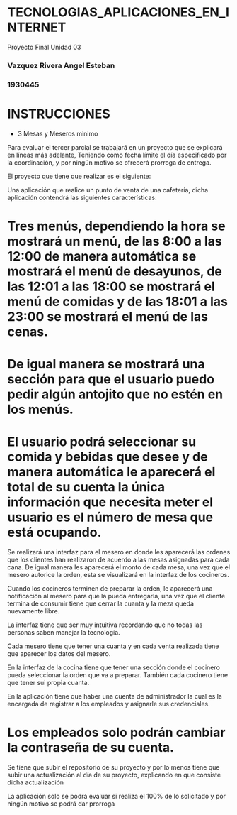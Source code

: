# TECNOLOGIAS_APLICACIONES_EN_INTERNET
Proyecto Final Unidad 03

### Vazquez Rivera Angel Esteban
### 1930445

# INSTRUCCIONES

- 3 Mesas y Meseros minimo 

Para evaluar el tercer parcial se trabajará en un proyecto que se explicará en líneas más adelante, Teniendo como fecha límite el día especificado por la coordinación, y por ningún motivo se ofrecerá prorroga de entrega.

El proyecto que tiene que realizar es el siguiente:

Una aplicación que realice un punto de venta de una cafetería, dicha aplicación contendrá las siguientes características:

# Tres menús, dependiendo la hora se mostrará un menú, de las 8:00 a las 12:00 de manera automática se mostrará el menú de desayunos, de las 12:01 a las 18:00 se mostrará el menú de comidas y de las 18:01 a las 23:00 se mostrará el menú de las cenas.

# De igual manera se mostrará una sección para que el usuario puedo pedir algún antojito que no estén en los menús.

# El usuario podrá seleccionar su comida y bebidas que desee y de manera automática le aparecerá el total de su cuenta la única información que necesita meter el usuario es el número de mesa que está ocupando.

Se realizará una interfaz para el mesero en donde les aparecerá las ordenes que los clientes han realizaron de acuerdo a las mesas asignadas para cada cana. De igual manera les aparecerá el monto de cada mesa, una vez que el mesero autorice la orden, esta se visualizará en la interfaz de los cocineros.

Cuando los cocineros terminen de preparar la orden, le aparecerá una notificación al mesero para que la pueda entregarla, una vez que el cliente termina de consumir tiene que cerrar la cuanta    y la meza queda nuevamente libre.

La interfaz tiene que ser muy intuitiva recordando que no todas las personas saben manejar la tecnología.

Cada mesero tiene que tener una cuanta y en cada venta realizada tiene que aparecer los datos del mesero.

En la interfaz de la cocina tiene que tener una sección donde el cocinero pueda seleccionar la orden que va a preparar.  También cada cocinero tiene que tener sui propia cuanta.

En la aplicación tiene que haber una cuenta de administrador la cual es la encargada de registrar a los empleados y asignarle sus credenciales.

# Los empleados solo podrán cambiar la contraseña de su cuenta.

Se tiene que subir el repositorio de su proyecto y por lo menos tiene que subir una actualización al día de su proyecto, explicando en que consiste dicha actualización

La aplicación solo se podrá evaluar si realiza el 100% de lo solicitado y por ningún motivo se podrá dar prorroga
